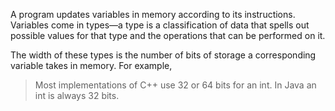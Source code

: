 A program updates variables in memory according to its instructions. Variables come in types—a
type is a classification of data that spells out possible values for that type and the operations that
can be performed on it.

The width of these types is the number of bits of storage a corresponding variable takes in memory. For example, 

> Most implementations of C++ use 32 or 64 bits for an int.
> In Java an int is always 32 bits.



